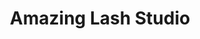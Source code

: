 ---
title: "Amazing Lash Studio"
url: /houston/amazing-lash-studio-westheimer-road/
shop: beauty
---